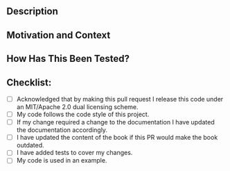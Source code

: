 <!--- Provide a general summary of your changes in the Title above -->
## Description
<!--- Describe your changes in detail -->
<!--- Separate Additions, Removals and Modifications -->



## Motivation and Context
<!--- Why is this change required? What problem does it solve? -->
<!--- If it fixes an open issue, please link to the issue here. -->



## How Has This Been Tested?
<!--- Please describe in detail how you tested your changes. -->



## Checklist:
<!--- Go over all the following points, and put an `x` in all the boxes that apply. -->
<!--- If you're unsure about any of these, don't hesitate to ask. We're here to help! -->
- [ ] Acknowledged that by making this pull request I release this code under an MIT/Apache 2.0 dual licensing scheme.
- [ ] My code follows the code style of this project.
- [ ] If my change required a change to the documentation I have updated the documentation accordingly.
- [ ] I have updated the content of the book if this PR would make the book outdated.
- [ ] I have added tests to cover my changes.
- [ ] My code is used in an example.
